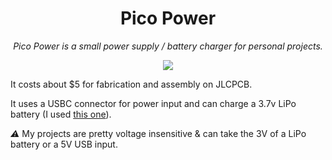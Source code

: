 <h1 align="center">Pico Power</h1>
<p align="center"><i>Pico Power is a small power supply / battery charger for personal projects.</i></p>
<p align="center"><img src="https://cloud-jev1utm7z-hack-club-bot.vercel.app/0screenshot_2024-03-29_at_10.40.04.png"></a>


It costs about $5 for fabrication and assembly on JLCPCB.

It uses a USBC connector for power input and can charge a 3.7v LiPo battery (I used [this one](https://www.amazon.com/gp/product/B09SV34ZJC)).

_:warning:_ My projects are pretty voltage insensitive & can take the 3V of a LiPo battery or a 5V USB input.